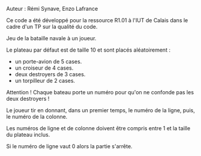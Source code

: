 Auteur : Rémi Synave, Enzo Lafrance

Ce code a été développé pour la ressource R1.01 à l'IUT de Calais dans le cadre d'un TP sur la qualité du code.

Jeu de la bataille navale à un joueur.

Le plateau par défaut est de taille 10 et sont placés aléatoirement :

- un porte-avion de 5 cases.
- un croiseur de 4 cases.
- deux destroyers de 3 cases.
- un torpilleur de 2 cases.

Attention ! Chaque bateau porte un numéro pour qu'on ne confonde pas les deux destroyers !

Le joueur tir en donnant, dans un premier temps, le numéro de la ligne, puis, le numéro de la colonne.

Les numéros de ligne et de colonne doivent être compris entre 1 et la taille du plateau inclus.

Si le numéro de ligne vaut 0 alors la partie s'arrête.
